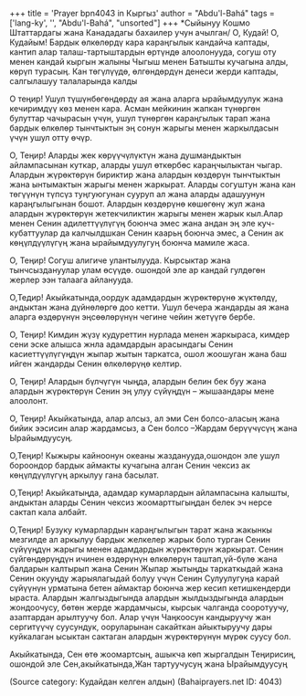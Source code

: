 +++
title = 'Prayer bpn4043 in Кыргыз'
author = "Abdu'l-Bahá"
tags = ['lang-ky', '', "Abdu'l-Bahá", "unsorted"]
+++
*Сыйынуу Кошмо Штаттардагы жана Канададагы бахаилер учун ачылган/
О, Кудай! О, Кудайым! Бардык өлкөлөрдү кара караңгылык кандайча каптады, кантип алар талаш-тартыштардын өртүндө алоолонууда, согуш оту менен кандай кыргын жалыны Чыгыш менен Батышты кучагына алды, көрүп турасың. Кан төгүлүүдө, өлгөндөрдүн денеси жерди каптады, салгылашуу талаларында калды

О теңир! Ушул түшүнбөгөндөрдү ая жана аларга ырайымдуулук жана кечиримдүү көз менен кара. Асман мейкинин жапкан түнөргөн булуттар чачырасын үчүн, ушул түнөргөн караңгылык тарап жана бардык өлкөлөр тынчтыктын эң сонун жарыгы менен жаркылдасын үчүн ушул отту өчүр.

О, Теңир! Аларды жек көрүүчүлүктүн жана душмандыктын айлампасынан куткар, аларды ушул өткөрбөс караңчылыктан чыгар. Алардын жүрөктөрүн бириктир жана алардын көздөрүн тынчтыктын жана ынтымактын жарыгы менен жаркырат. Аларды согуштун жана кан төгүүнүн түпсүз туңгуюгунан сууруп ал жана аларды адашуунун караңгылыгынан бошот. Алардын көздөрүнө көшөгөнү жул жана алардын жүрөктөрүн жетекчиликтин жарыгы менен жарык кыл.Алар менен Сенин адилеттүүлүгүң боюнча эмес жана андан эң эле куч-кубаттуулар да калчылдшкан Сенин каарьң боюнча эмес, а Сенин ак көңүлдүүлүгүң жана ырайымдуулугуң боюнча мамиле жаса.

О, Теңир! Согуш алигиче улантылууда. Кырсыктар жана тынчсыздануулар улам өсүүдө. ошондой эле ар кандай гулдөгөн жерлер ээн талаага айланууда.

О,Тедир! Акыйкатында,оордук адамдардын жүрөктөрүнө жүктөлдү, андыктан жана дүйнөлөргө доо кетти. Ушул бечера жандарды ая жана аларга өздөрүнүн эңсөөлөрүнүн чегине чейин жетүүгө бербе.

О, Теңир! Кимдин жүзү кудуреттин нурлада менен жаркыраса, кимдер сени эске алышса жнла адамдардын арасындагы Сенин касиеттүүлүгүңдүн жыпар жытын таркатса, ошол жоошуган жана баш ийген жандарды Сенин өлкөлөрүңө келтир.

О, Теңир! Алардын бүлчүгүн чыңда, алардын белин бек буу жана алардын жүрөктөрүн Сенин эң улуу сүйүңдүн – жышаандары мене алоолонт.

О, Теңир! Акыйкатында, алар алсыз, ал эми Сен болсо-аласың жана бийик ээсисин алар жардамсыз, а Сен болсо –Жардам берүүчүсүң жана Ырайымдуусуң.

О,Теңир! Кыжыры кайноонун океаны жазданууда,ошондон эле ушул бороондор бардык аймакты кучагына алган Сенин чексиз ак көңүлдүүлүгүң аркылуу гана басылат.

О,Теңир! Акыйкатыңда, адамдар кумарлардын айлампасына калышты, андыктан аларды Сенин чексиз жоомарттыгыңдан белек эч нерсе сактап кала албайт.

О,Теңир! Бузуку кумарлардын караңгылыгын тарат жана жакынкы мезгилде ал аркылуу бардык желкелер жарык боло турган Сенин сүйүүңдүн жарыгы менен адамдардын жүрөктөрүн жаркырат. Сенин сүйгөндөрүңдүн ичинен өздөрүнүн өлкөлөрүн таштап,үй-бүлө жана балдарын калтырып жана Сенин Жыпар жытыңды таркаткыдай жана Сенин окууңду жарыялагыдай болуу үчүн Сенин Сулуулугуңа карай сүйүүнүн урматына бетен аймактар боюнча жер кесип кетишкендерди ыраста. Алардын жалгыздыгында алардын жылдыздыгында алардын жондоочусу, бөтөн жерде жардамчысы, кырсык чалганда сооротуучу, азаптардан арылтуучу бол. Алар үчүн Чаңкоосун кандыруучу жан сергитүүчү суусундук, ооруларынан сакайткан айыктыруучу дары куйкалаган ысыктан сактаган алардын жүрөктөрүнүн мүрөк суусу бол.

Акыйкатында, Сен өтө жоомартсың, ашыкча көп жыргалдын Теңирисиң, ошондой эле Сен,акыйкатында,Жан тартуучусуң жана Ырайымдуусуң

(Source category: Кудайдан келген алдын)
(Bahaiprayers.net ID: 4043)
